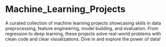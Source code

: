 # Machine_Learning_Projects
A curated collection of machine learning projects showcasing skills in data preprocessing, feature engineering, model building, and evaluation. From regression to deep learning, these projects solve real-world problems with clean code and clear visualizations. Dive in and explore the power of data!
